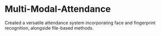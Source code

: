 # Multi-Modal-Attendance
Created a versatile attendance system incorporating face and fingerprint recognition, alongside file-based methods.
